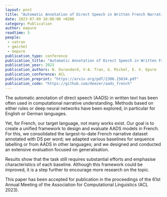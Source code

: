 ```yaml
---
layout: post
title: "Automatic Annotation of Direct Speech in Written French Narratives"
date: 2023-07-09 10:00:00 +0200
category: Publication
author: eepure
readtime: 5
people:
 - vatran
 - gmichel
 - eepure
publication_type: conference
publication_title: "Automatic Annotation of Direct Speech in Written French Narratives"
publication_year: 2023
publication_authors: N. Durandard, V-A. Tran, G. Michel, E. V. Epure
publication_conference: ACL
publication_preprint: "https://arxiv.org/pdf/2306.15634.pdf"
publication_code: "https://github.com/deezer/aads_french"
---
```


The automatic annotation of direct speech (AADS) in written text has been often used in computational narrative understanding. 
Methods based on either rules or deep neural networks have been explored, in particular for English or German languages. 

Yet, for French, our target language, not many works exist.
Our goal is to create a unified framework to design and evaluate AADS models in French.
For this, we consolidated the largest-to-date French narrative dataset annotated with DS per word;
we adapted various baselines for sequence labelling or from AADS in other languages; 
and we designed and conducted an extensive evaluation focused on generalisation.

Results show that the task still requires substantial efforts and emphasise characteristics of each baseline.
Although this framework could be improved, it is a step further to encourage more research on the topic.

This paper has been accepted for publication in the proceedings of the 61st Annual Meeting of the Association for Computational Linguistics (ACL 2023).